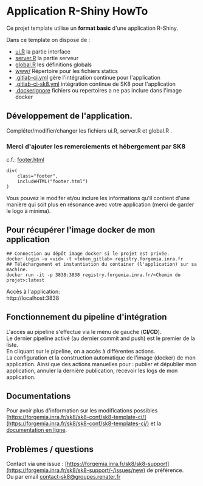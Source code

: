 # Application R-Shiny HowTo

Ce projet template utilise un **format basic** d'une application R-Shiny.

Dans ce template on dispose de :

* [ui.R](ui.R) la partie interface
* [server.R](server.R) la partie serveur
* [global.R](global.R) les définitions globals
* [www/](www/) Répertoire pour les fichiers statics
* [.gitlab-ci.yml](.gitlab-ci.yml) gère l'intégration continue pour l'application
* [.gitlab-ci-sk8.yml](.gitlab-ci-sk8.yml) intégration continue de SK8 pour l'application
* [.dockerignore](.dockerignore) fichiers ou repertoires a ne pas inclure dans l'image docker

## Développement de l'application.

Compléter/modifier/changer les fichiers ui.R, server.R et global.R .

### Merci d'ajouter les remerciements et hébergement par SK8

c.f.: [footer.html](footer.html)
```
div(
    class="footer",
    includeHTML("footer.html")
)
```

Vous pouvez le modifer et/ou inclure les informations qu'il contient d'une manière qui soit plus en résonance avec votre application (merci de garder le logo à minima).

## Pour récupérer l'image docker de mon application

```
## Connection au dépôt image docker si le projet est privée.
docker login -u <uid> -t <token_gitlab> registry.forgemia.inra.fr
## Téléchargement et instantiation du container (l'application) sur sa machine.
docker run -it -p 3838:3838 registry.forgemia.inra.fr/<Chemin du projet>:latest
```

Accès à l'application:  
http://localhost:3838

## Fonctionnement du pipeline d'intégration

L'accès au pipeline s'effectue via le menu de gauche (**CI/CD**).  
Le dernier pipeline activé (au dernier commit and push) est le premier de la liste.  
En cliquant sur le pipeline, on a accès à différentes actions.  
La configuration et la construction automatique de l'image (docker) de mon application. Ainsi que des actions manuelles pour : publier et dépublier mon application, annuler la dernière publication, recevoir les logs de mon application.  

## Documentations

Pour avoir plus d'information sur les modifications possibles [https://forgemia.inra.fr/sk8/sk8-conf/sk8-template-ci/](https://forgemia.inra.fr/sk8/sk8-conf/sk8-templates-ci/) et la [documentation en ligne](https://docs.sk8.inrae.fr).

## Problèmes / questions

Contact via une issue : [https://forgemia.inra.fr/sk8/sk8-support](https://forgemia.inra.fr/sk8/sk8-support/-/issues/new)  de préférence.  
Ou par email contact-sk8@groupes.renater.fr
